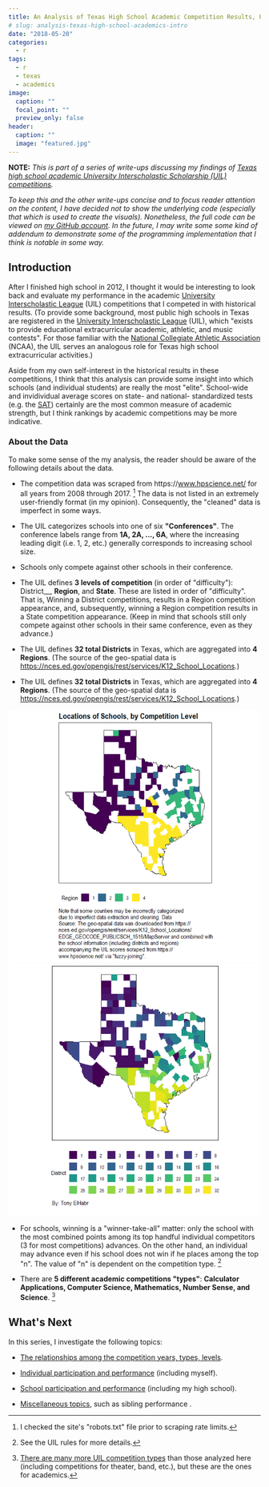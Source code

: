 ```yaml
---
title: An Analysis of Texas High School Academic Competition Results, Part 1 - Introduction
# slug: analysis-texas-high-school-academics-intro
date: "2018-05-20"
categories:
  - r
tags:
  - r
  - texas
  - academics
image:
  caption: ""
  focal_point: ""
  preview_only: false
header:
  caption: ""
  image: "featured.jpg"
---
```


<style>
.toggle {
  height: 1.85em;
  overflow-y: hidden;
}
.toggle.open {
  height: auto;
}
</style>
<script>
  $(".toggle").click(function() {
    $(this).toggleClass("open");
  });
</script>
<!--<div class="toggle"><button>Show</button>-->
**NOTE:** <i> This is part of a series of write-ups discussing my
findings of [Texas high school academic University Interscholastic
Scholarship (UIL) competitions](http://www.uiltexas.org/academics).

To keep this and the other write-ups concise and to focus reader
attention on the content, I have decided not to show the underlying code
(especially that which is used to create the visuals). Nonetheless, the
full code can be viewed on [my GitHub
account](https://github.com/tonyelhabr). In the future, I may write some
some kind of addendum to demonstrate some of the programming
implementation that I think is notable in some way. </i> <!--</div>-->

Introduction
------------

After I finished high school in 2012, I thought it would be interesting
to look back and evaluate my performance in the academic [University
Interscholastic League](http://www.uiltexas.org/) (UIL) competitions
that I competed in with historical results. (To provide some background,
most public high schools in Texas are registered in the [University
Interscholastic League](http://www.uiltexas.org/) (UIL), which "exists
to provide educational extracurricular academic, athletic, and music
contests". For those familiar with the [National Collegiate Athletic
Association](https://www.ncaa.com/) (NCAA), the UIL serves an analogous
role for Texas high school extracurricular activities.)

Aside from my own self-interest in the historical results in these
competitions, I think that this analysis can provide some insight into
which schools (and individual students) are really the most "elite".
School-wide and invidividual average scores on state- and national-
standardized tests (e.g. the [SAT](https://en.wikipedia.org/wiki/SAT))
certainly are the most common measure of academic strength, but I think
rankings by academic competitions may be more indicative.

### About the Data

To make some sense of the my analysis, the reader should be aware of the
following details about the data.

-   The competition data was scraped from https<nolink>://www.hpscience.net/
    for all years from 2008 through 2017. [^1] The data is not listed in
    an extremely user-friendly format (in my opinion). Consequently, the
    "cleaned" data is imperfect in some ways.

-   The UIL categorizes schools into one of six **"Conferences"**. The
    conference labels range from **1A, 2A, ..., 6A**, where the
    increasing leading digit (i.e. 1, 2, etc.) generally corresponds to
    increasing school size.

-   Schools only compete against other schools in their conference.

-   The UIL defines **3 levels of competition** (in order of
    "difficulty"): District\_\_, **Region**, and **State**. These are
    listed in order of "difficulty". That is, Winning a District
    competitions, results in a Region competition appearance, and,
    subsequently, winning a Region competition results in a State
    competition appearance. (Keep in mind that schools still only
    compete against other schools in their same conference, even as they
    advance.)

-   The UIL defines **32 total Districts** in Texas, which are
    aggregated into **4 Regions**. (The source of the geo-spatial data
    is
    <https://nces.ed.gov/opengis/rest/services/K12_School_Locations>.)

+ The UIL defines __32 total Districts__ in Texas, which are aggregated into __4 Regions__.
(The source of the geo-spatial data is
<https://nces.ed.gov/opengis/rest/services/K12_School_Locations>.)

![](viz_map_bycomplvl_grid-1.png)
![](viz_map_bycomplvl_grid-2.png)


-   For schools, winning is a "winner-take-all" matter: only the school
    with the most combined points among its top handful individual
    competitors (3 for most competitions) advances. On the other hand,
    an individual may advance even if his school does not win if he
    places among the top "n". The value of "n" is dependent on the
    competition type. [^2]

-   There are **5 different academic competitions "types"**:
    **Calculator Applications, Computer Science, Mathematics, Number
    Sense, and Science**. [^3]

What's Next
-----------

In this series, I investigate the following topics:

+ [The relationships among the competition years, types, levels](/post/analysis-texas-high-school-academics-2-competitions).

+ [Individual participation and performance](/post/analysis-texas-high-school-academics-3-individuals) (including myself).

+ [School participation and performance](/post/analysis-texas-high-school-academics-4-schools) (including my high school).

+ [Miscellaneous topics](/post/analysis-texas-high-school-academics-5-miscellaneous), such as sibling performance
.

[^1]: I checked the site's "robots.txt" file prior to scraping rate limits.

[^2]: See the UIL rules for more details.

[^3]: [There are many more UIL competition types](http://www.uiltexas.org/files/academics/academics-brief-overview.pdf) than those analyzed here (including competitions for theater, band, etc.), but these are the ones for academics.
